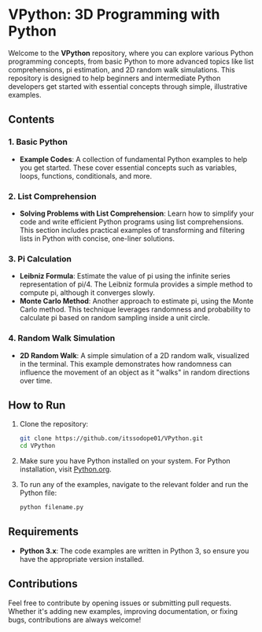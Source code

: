 
# VPython: 3D Programming with Python

Welcome to the **VPython** repository, where you can explore various Python programming concepts, from basic Python to more advanced topics like list comprehensions, pi estimation, and 2D random walk simulations. This repository is designed to help beginners and intermediate Python developers get started with essential concepts through simple, illustrative examples.

## Contents

### 1. **Basic Python**
- **Example Codes**: A collection of fundamental Python examples to help you get started. These cover essential concepts such as variables, loops, functions, conditionals, and more.

### 2. **List Comprehension**
- **Solving Problems with List Comprehension**: Learn how to simplify your code and write efficient Python programs using list comprehensions. This section includes practical examples of transforming and filtering lists in Python with concise, one-liner solutions.

### 3. **Pi Calculation**
- **Leibniz Formula**: Estimate the value of pi using the infinite series representation of pi/4. The Leibniz formula provides a simple method to compute pi, although it converges slowly.
- **Monte Carlo Method**: Another approach to estimate pi, using the Monte Carlo method. This technique leverages randomness and probability to calculate pi based on random sampling inside a unit circle.

### 4. **Random Walk Simulation**
- **2D Random Walk**: A simple simulation of a 2D random walk, visualized in the terminal. This example demonstrates how randomness can influence the movement of an object as it "walks" in random directions over time.

## How to Run

1. Clone the repository:
   ```bash
   git clone https://github.com/itssodope01/VPython.git
   cd VPython
   ```
2. Make sure you have Python installed on your system. For Python installation, visit [Python.org](https://www.python.org/).

3. To run any of the examples, navigate to the relevant folder and run the Python file:
   ```bash
   python filename.py
   ```

## Requirements

- **Python 3.x**: The code examples are written in Python 3, so ensure you have the appropriate version installed.

## Contributions

Feel free to contribute by opening issues or submitting pull requests. Whether it's adding new examples, improving documentation, or fixing bugs, contributions are always welcome!

